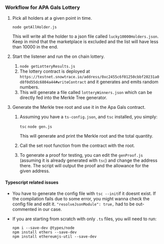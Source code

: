 ### Workflow for APA Gals Lottery

1. Pick all holders at a given point in time. 

   `node getAllHolder.js`

   This will write all the holder to a json file called `lucky10000Holders.json`. Keep in mind that the marketplace is excluded and the list will have less than 10000 in the end.

2. Start the listener and run the on chain lottery.

   1. `node getLotteryResults.js`
   2. The lottery contract is deployed at `https://testnet.snowtrace.io/address/0xc2455c6f01250cbbf20231a0d8f0d55dc6804a44#writeContract` and it generates and emits random numbers. 
   3. This will generate a file called `lotteryWinners.json` which can be directly fed into the Merkle Tree generator.

3. Generate the Merkle tree root and use it in the Apa Gals contract.

   1. Assuming you have a `ts-config.json`, and `tsc` installed, you simply:
   
      `tsc`
      `node gen.js`
   
      This will generate and print the Merkle root and the total quantity.
   
   2. Call the set root function from the contract with the root.
   
   3. To generate a proof for testing, you can edit the `genProof.js` (assuming it is already generated with `tsc`) and change the address there. The script will output the proof and the allowance for the given address.

#### Typescript related issues

* You have to generate the config file with `tsc --init`if it doesnt exist. If the compilation fails due to some error, you might wanna check the config file and edit it. `"resolveJsonModule": true,` had to be out-commented in our case.

* If you are starting from scratch with only `.ts` files, you will need to run:

  ```
  npm i --save-dev @types/node
  npm install ethers --save-dev
  npm install ethereumjs-util --save-dev
  ```

  